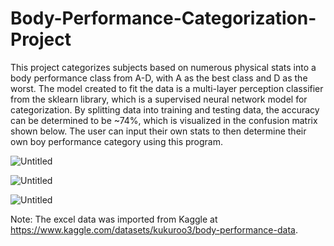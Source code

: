 # Body-Performance-Categorization-Project

This project categorizes subjects based on numerous physical stats into a body performance class from A-D, with A as the best class and D as the worst. The model created to fit the data is a multi-layer perception classifier from the sklearn library, which is a supervised neural network model for categorization. By splitting data into training and testing data, the accuracy can be determined to be ~74%, which is visualized in the confusion matrix shown below. The user can input their own stats to then determine their own boy performance category using this program.

![Untitled](https://github.com/Cthuluz/Body-Performance-Categorization-Project/assets/23242570/f7b0c68c-1577-491d-868d-e5a5cfa4c59c)

![Untitled](https://github.com/Cthuluz/Body-Performance-Categorization-Project/assets/23242570/8095a7f0-c948-421f-9330-c30feaa8c740)

![Untitled](https://github.com/Cthuluz/Body-Performance-Categorization-Project/assets/23242570/c910e008-9a83-4aee-a769-348c01bd74fc)

Note: The excel data was imported from Kaggle at https://www.kaggle.com/datasets/kukuroo3/body-performance-data.
